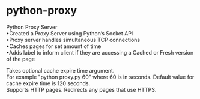 # python-proxy
Python Proxy Server <br />
•Created a Proxy Server using Python’s Socket API  <br />
•Proxy server handles simultaneous TCP connections  <br />
•Caches pages for set amount of time  <br />
•Adds label to inform client if they are accessing a Cached or Fresh version of the page  <br />

Takes optional cache expire time argument.  <br />
For example "python proxy.py 60" where 60 is in seconds. Default value for cache expire time is 120 seconds.  <br />
Supports HTTP pages. Redirects any pages that use HTTPS.
